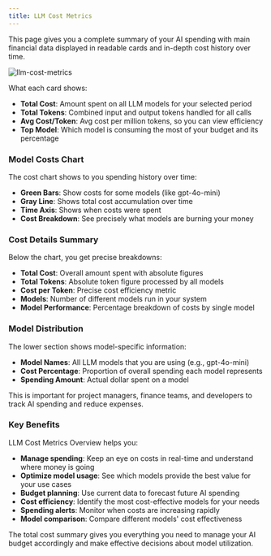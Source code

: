 ```yaml
---
title: LLM Cost Metrics
---
```


This page gives you a complete summary of your AI spending with main financial data displayed in readable cards and in-depth cost history over time.

![llm-cost-metrics](https://cdn.voltagent.dev/docs/voltop-docs/dashboard/llm-cost-metrics.png)

What each card shows:

- **Total Cost**: Amount spent on all LLM models for your selected period
- **Total Tokens**: Combined input and output tokens handled for all calls
- **Avg Cost/Token**: Avg cost per million tokens, so you can view efficiency
- **Top Model**: Which model is consuming the most of your budget and its percentage

### Model Costs Chart

The cost chart shows to you spending history over time:

- **Green Bars**: Show costs for some models (like gpt-4o-mini)
- **Gray Line**: Shows total cost accumulation over time
- **Time Axis**: Shows when costs were spent
- **Cost Breakdown**: See precisely what models are burning your money

### Cost Details Summary

Below the chart, you get precise breakdowns:

- **Total Cost**: Overall amount spent with absolute figures
- **Total Tokens**: Absolute token figure processed by all models
- **Cost per Token**: Precise cost efficiency metric
- **Models**: Number of different models run in your system
- **Model Performance**: Percentage breakdown of costs by single model

### Model Distribution

The lower section shows model-specific information:

- **Model Names**: All LLM models that you are using (e.g., gpt-4o-mini)
- **Cost Percentage**: Proportion of overall spending each model represents
- **Spending Amount**: Actual dollar spent on a model

This is important for project managers, finance teams, and developers to track AI spending and reduce expenses.

### Key Benefits

LLM Cost Metrics Overview helps you:

- **Manage spending**: Keep an eye on costs in real-time and understand where money is going
- **Optimize model usage**: See which models provide the best value for your use cases
- **Budget planning**: Use current data to forecast future AI spending
- **Cost efficiency**: Identify the most cost-effective models for your needs
- **Spending alerts**: Monitor when costs are increasing rapidly
- **Model comparison**: Compare different models' cost effectiveness

The total cost summary gives you everything you need to manage your AI budget accordingly and make effective decisions about model utilization.
